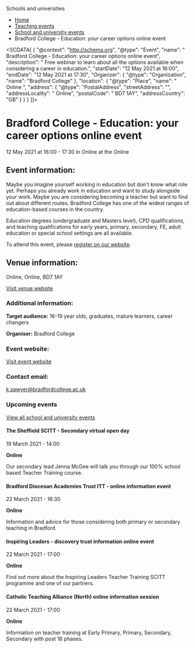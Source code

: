 Schools and universities

*   [Home](/)
*   [Teaching events](/teaching-events)
*   [School and university events](/teaching-events/training-provider-events)
*   Bradford College - Education: your career options online event

<!\[CDATA\[ { "@context": "http://schema.org", "@type": "Event", "name": " Bradford College - Education: your career options online event", "description": " Free webinar to learn about all the options available when considering a career in education.", "startDate": "12 May 2021 at 16:00", "endDate": "12 May 2021 at 17:30", "Organizer": { "@type": "Organization", "name": "Bradford College" }, "location": { "@type": "Place", "name": " Online ", "address": { "@type": "PostalAddress", "streetAddress": "", "addressLocality": " Online", "postalCode": " BD7 1AY", "addressCountry": "GB" } } } \]\]>

Bradford College - Education: your career options online event
==============================================================

12 May 2021 at 16:00 - 17:30 in Online at the Online

Event information:
------------------

Maybe you imagine yourself working in education but don't know what role yet. Perhaps you already work in education and want to study alongside your work. Maybe you are considering becoming a teacher but want to find out about different routes. Bradford College has one of the widest ranges of education-based courses in the country.

Education degrees (undergraduate and Masters level), CPD qualifications, and teaching qualifications for early years, primary, secondary, FE, adult education or special school settings are all available.

To attend this event, please [register on our website](https://www.bradfordcollege.ac.uk/events/category/online-events-and-webinars/).

Venue information:
------------------

Online, Online, BD7 1AY

[Visit venue website](https://www.bradfordcollege.ac.uk/ "Online")

### Additional information:

**Target audience:** 16-19 year olds, graduates, mature learners, career changers

**Organiser:** Bradford College

### Event website:

[Visit event website](https://www.bradfordcollege.ac.uk/events/category/online-events-and-webinars/)

### Contact email:

[k.sawyer@bradfordcollege.ac.uk](mailto:k.sawyer@bradfordcollege.ac.uk)

### Upcoming events

[View all school and university events](/teaching-events/training-provider-events)

[](/teaching-events/training-provider-events/210319-the-sheffield-scitt-secondary-virtual-open-day)

#### The Sheffield SCITT - Secondary virtual open day

19 March 2021 - 14:00

**Online**

Our secondary lead Jenna McGee will talk you through our 100% school based Teacher Training course.

[](/teaching-events/training-provider-events/210322-bradford-diocesan-academies-trust-itt-online-information-event)

#### Bradford Diocesan Academies Trust ITT - online information event

22 March 2021 - 16:30

**Online**

Information and advice for those considering both primary or secondary teaching in Bradford.

[](/teaching-events/training-provider-events/210322-inspiring-leaders-discovery-trust-information-online-event)

#### Inspiring Leaders - discovery trust information online event

22 March 2021 - 17:00

**Online**

Find out more about the Inspiring Leaders Teacher Training SCITT programme and one of our partners.

[](/teaching-events/training-provider-events/210322-catholic-teaching-alliance-north-online-information-session)

#### Catholic Teaching Alliance (North) online information session

22 March 2021 - 17:00

**Online**

Information on teacher training at Early Primary, Primary, Secondary, Secondary with post 16 phases.